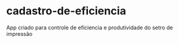 # cadastro-de-eficiencia
App criado para controle de eficiencia e produtividade do setro de impressão
